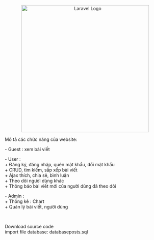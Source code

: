 <p align="center"><a href="https://laravel.com" target="_blank"><img src="https://raw.githubusercontent.com/laravel/art/master/logo-lockup/5%20SVG/2%20CMYK/1%20Full%20Color/laravel-logolockup-cmyk-red.svg" width="400" alt="Laravel Logo"></a></p>

<p align="center">
<p>Mô tả các chức năng của website:</p>
<p>    
        - Guest : xem bài viết
</p>
<p>    
        - User : <br>
            + Đăng ký, đăng nhập, quên mật khẩu, đổi mật khẩu <br>
            + CRUD, tìm kiếm, sắp xếp bài viết <br>
            + Ajax thích, chia sẻ, bình luận <br>
            + Theo dõi người dùng khác <br>
            + Thông báo bài viết mới của người dùng đã theo dõi <br>
</p>
<p>
        - Admin : <br>
            + Thống kê : Chart <br>
            + Quản lý bài viết, người dùng
</p>
<br>
<p>
    Download source code <br>
    import file database: databaseposts.sql     <br>
</p>
</p>

